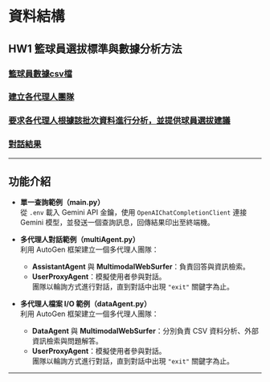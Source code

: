 # 資料結構
## HW1 籃球員選拔標準與數據分析方法
### [籃球員數據csv檔](https://github.com/eason-lin0213/data_structure/blob/main/basketball_stats.csv)
### [建立各代理人團隊](https://github.com/eason-lin0213/data_structure/blob/main/multiAgent.py)
### [要求各代理人根據該批次資料進行分析，並提供球員選拔建議](https://github.com/eason-lin0213/data_structure/blob/main/dataAgent.py)
### [對話結果](https://github.com/eason-lin0213/data_structure/blob/main/all_conversation_log.csv)
---
## 功能介紹

- **單一查詢範例（main.py）**  
  從 `.env` 載入 Gemini API 金鑰，使用 `OpenAIChatCompletionClient` 連接 Gemini 模型，並發送一個查詢訊息，回傳結果印出至終端機。

- **多代理人對話範例（multiAgent.py）**  
  利用 AutoGen 框架建立一個多代理人團隊：
  - **AssistantAgent** 與 **MultimodalWebSurfer**：負責回答與資訊檢索。
  - **UserProxyAgent**：模擬使用者參與對話。  
  團隊以輪詢方式進行對話，直到對話中出現 `"exit"` 關鍵字為止。

- **多代理人檔案 I/O 範例（dataAgent.py）**  
  利用 AutoGen 框架建立一個多代理人團隊：
  - **DataAgent** 與 **MultimodalWebSurfer**：分別負責 CSV 資料分析、外部資訊檢索與問題解答。
  - **UserProxyAgent**：模擬使用者參與對話。  
  團隊以輪詢方式進行對話，直到對話中出現 `"exit"` 關鍵字為止。

---
